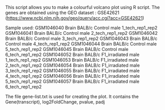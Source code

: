 This script allows you to make a colourful volcano plot using R script.
The genes are obtained using the GEO dataset : GSE42621 (https://www.ncbi.nlm.nih.gov/geo/query/acc.cgi?acc=GSE42621)

Sample used: 
GSM1046040	Brain BALB/c Control male 1_tech_rep1_rep2
GSM1046041	Brain BALB/c Control male 2_tech_rep1_rep2
GSM1046042	Brain BALB/c Control male 3_tech_rep1_rep2
GSM1046043	Brain BALB/c Control male 4_tech_rep1_rep2
GSM1046044	Brain BALB/c Control male 5_tech_rep1_rep2
GSM1046045	Brain BALB/c Control male 6_tech_rep1_rep2
GSM1046052	Brain BALB/c F1_irradiated male 1_tech_rep1_rep2
GSM1046053	Brain BALB/c F1_irradiated male 2_tech_rep1_rep2
GSM1046054	Brain BALB/c F1_irradiated male 3_tech_rep1_rep2
GSM1046055	Brain BALB/c F1_irradiated male 4_tech_rep1_rep2
GSM1046056	Brain BALB/c F1_irradiated male 5_tech_rep1_rep2
GSM1046057	Brain BALB/c F1_irradiated male 6_tech_rep1_rep2

The file gene-list.txt is used for creating the plot. It contains the Gene(transcript), log2FoldChange, pvalue, padj 
